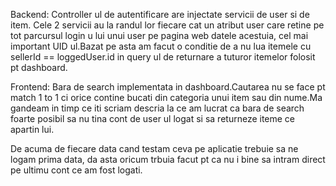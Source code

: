 Backend: Controller ul de autentificare are injectate servicii de user si de item. Cele 2 servicii au la randul lor fiecare cat un atribut user care retine pe tot parcursul login u lui unui user pe pagina web datele acestuia, cel mai
important UID ul.Bazat pe asta am facut o conditie de a nu lua itemele cu sellerId == loggedUser.id in query ul de returnare a tuturor itemelor folosit pt dashboard.

Frontend: Bara de search implementata in dashboard.Cautarea nu se face pt match 1 to 1 ci orice contine bucati din categoria unui item sau din nume.Ma gandeam in timp ce iti scriam descria la ce am lucrat ca bara de search foarte posibil
sa nu tina cont de user ul logat si sa returneze iteme ce apartin lui.

De acuma de fiecare data cand testam ceva pe aplicatie trebuie sa ne logam prima data, da asta oricum trbuia facut pt ca nu i bine sa intram direct pe ultimu cont ce am fost logati.

